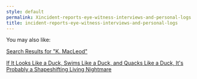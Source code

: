 ```yaml
---
style: default
permalink: Xincident-reports-eye-witness-interviews-and-personal-logs
title: incident-reports-eye-witness-interviews-and-personal-logs
---
```

You may also like:

[Search Results for "K. MacLeod"](http://scp-wiki.net/not-a-fucking-highlander-joke)

[If It Looks Like a Duck, Swims Like a Duck, and Quacks Like a Duck, It's Probably a Shapeshifting Living Nightmare](http://scp-wiki.net/duck-rule)
